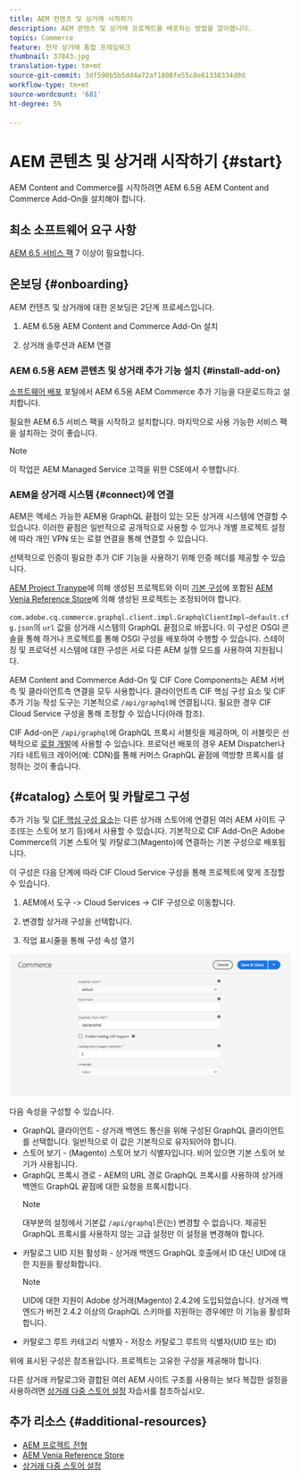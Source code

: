 ```yaml
---
title: AEM 컨텐츠 및 상거래 시작하기
description: AEM 콘텐츠 및 상거래 프로젝트를 배포하는 방법을 알아봅니다.
topics: Commerce
feature: 전자 상거래 통합 프레임워크
thumbnail: 37843.jpg
translation-type: tm+mt
source-git-commit: 3df590b5b5dd4a72af1808fe55c8e61338334d0d
workflow-type: tm+mt
source-wordcount: '681'
ht-degree: 5%

---
```


# AEM 콘텐츠 및 상거래 시작하기 {#start}

AEM Content and Commerce를 시작하려면 AEM 6.5용 AEM Content and Commerce Add-On을 설치해야 합니다.

## 최소 소프트웨어 요구 사항

[AEM 6.5 서비스 팩](https://experience.adobe.com/#/downloads/content/software-distribution/en/aem.html) 7 이상이 필요합니다.

## 온보딩 {#onboarding}

AEM 컨텐츠 및 상거래에 대한 온보딩은 2단계 프로세스입니다.

1. AEM 6.5용 AEM Content and Commerce Add-On 설치

2. 상거래 솔루션과 AEM 연결

### AEM 6.5용 AEM 콘텐츠 및 상거래 추가 기능 설치 {#install-add-on}

[소프트웨어 배포](https://experience.adobe.com/#/downloads/content/software-distribution/en/aem.html) 포털에서 AEM 6.5용 AEM Commerce 추가 기능을 다운로드하고 설치합니다.

필요한 AEM 6.5 서비스 팩을 시작하고 설치합니다. 마지막으로 사용 가능한 서비스 팩을 설치하는 것이 좋습니다.

>[!NOTE]
>
>이 작업은 AEM Managed Service 고객을 위한 CSE에서 수행합니다.

### AEM을 상거래 시스템 {#connect}에 연결

AEM은 액세스 가능한 AEM용 GraphQL 끝점이 있는 모든 상거래 시스템에 연결할 수 있습니다. 이러한 끝점은 일반적으로 공개적으로 사용할 수 있거나 개별 프로젝트 설정에 따라 개인 VPN 또는 로컬 연결을 통해 연결할 수 있습니다.

선택적으로 인증이 필요한 추가 CIF 기능을 사용하기 위해 인증 헤더를 제공할 수 있습니다.

[AEM Project Tranype](https://github.com/adobe/aem-project-archetype)에 의해 생성된 프로젝트와 이미 [기본 구성](https://github.com/adobe/aem-cif-guides-venia/blob/main/ui.config/src/main/content/jcr_root/apps/venia/osgiconfig/config/com.adobe.cq.commerce.graphql.client.impl.GraphqlClientImpl~default.cfg.json)에 포함된 [AEM Venia Reference Store](https://github.com/adobe/aem-cif-guides-venia)에 의해 생성된 프로젝트는 조정되어야 합니다.

`com.adobe.cq.commerce.graphql.client.impl.GraphqlClientImpl~default.cfg.json`의 `url` 값을 상거래 시스템의 GraphQL 끝점으로 바꿉니다. 이 구성은 OSGI 콘솔을 통해 하거나 프로젝트를 통해 OSGI 구성을 배포하여 수행할 수 있습니다. 스테이징 및 프로덕션 시스템에 대한 구성은 서로 다른 AEM 실행 모드를 사용하여 지원됩니다.

AEM Content and Commerce Add-On 및 CIF Core Components는 AEM 서버측 및 클라이언트측 연결을 모두 사용합니다. 클라이언트측 CIF 핵심 구성 요소 및 CIF 추가 기능 작성 도구는 기본적으로 `/api/graphql`에 연결됩니다. 필요한 경우 CIF Cloud Service 구성을 통해 조정할 수 있습니다(아래 참조).

CIF Add-on은 `/api/graphql`에 GraphQL 프록시 서블릿을 제공하며, 이 서블릿은 선택적으로 [로컬 개발](develop.md)에 사용할 수 있습니다. 프로덕션 배포의 경우 AEM Dispatcher나 기타 네트워크 레이어(예: CDN)를 통해 커머스 GraphQL 끝점에 역방향 프록시를 설정하는 것이 좋습니다.

## {#catalog} 스토어 및 카탈로그 구성

추가 기능 및 [CIF 핵심 구성 요소](https://github.com/adobe/aem-core-cif-components)는 다른 상거래 스토어에 연결된 여러 AEM 사이트 구조(또는 스토어 보기 등)에서 사용할 수 있습니다. 기본적으로 CIF Add-On은 Adobe Commerce의 기본 스토어 및 카탈로그(Magento)에 연결하는 기본 구성으로 배포됩니다.

이 구성은 다음 단계에 따라 CIF Cloud Service 구성을 통해 프로젝트에 맞게 조정할 수 있습니다.

1. AEM에서 도구 -> Cloud Services -> CIF 구성으로 이동합니다.

2. 변경할 상거래 구성을 선택합니다.

3. 작업 표시줄을 통해 구성 속성 열기

![CIF Cloud Services 구성](/help/commerce/cif/assets/cif-cloud-service-config.png)

다음 속성을 구성할 수 있습니다.

- GraphQL 클라이언트 - 상거래 백엔드 통신을 위해 구성된 GraphQL 클라이언트를 선택합니다. 일반적으로 이 값은 기본적으로 유지되어야 합니다.
- 스토어 보기 - (Magento) 스토어 보기 식별자입니다. 비어 있으면 기본 스토어 보기가 사용됩니다.
- GraphQL 프록시 경로 - AEM의 URL 경로 GraphQL 프록시를 사용하여 상거래 백엔드 GraphQL 끝점에 대한 요청을 프록시합니다.
   >[!NOTE]
   >
   > 대부분의 설정에서 기본값 `/api/graphql`은(는) 변경할 수 없습니다. 제공된 GraphQL 프록시를 사용하지 않는 고급 설정만 이 설정을 변경해야 합니다.
- 카탈로그 UID 지원 활성화 - 상거래 백엔드 GraphQL 호출에서 ID 대신 UID에 대한 지원을 활성화합니다.
   >[!NOTE]
   >
   > UID에 대한 지원이 Adobe 상거래(Magento) 2.4.2에 도입되었습니다. 상거래 백엔드가 버전 2.4.2 이상의 GraphQL 스키마를 지원하는 경우에만 이 기능을 활성화합니다.
- 카탈로그 루트 카테고리 식별자 - 저장소 카탈로그 루트의 식별자(UID 또는 ID)

위에 표시된 구성은 참조용입니다. 프로젝트는 고유한 구성을 제공해야 합니다.

다른 상거래 카탈로그와 결합된 여러 AEM 사이트 구조를 사용하는 보다 복잡한 설정을 사용하려면 [상거래 다중 스토어 설정](configuring/multi-store-setup.md) 자습서를 참조하십시오.

## 추가 리소스 {#additional-resources}

- [AEM 프로젝트 전형](https://github.com/adobe/aem-project-archetype)
- [AEM Venia Reference Store](https://github.com/adobe/aem-cif-guides-venia)
- [상거래 다중 스토어 설정](configuring/multi-store-setup.md)
